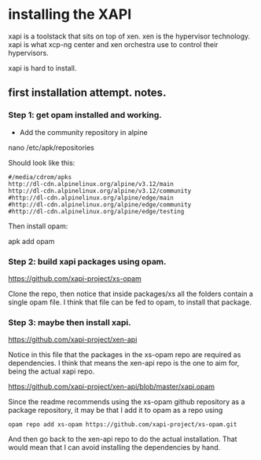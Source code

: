 # installing the XAPI

xapi is a toolstack that sits on top of xen. xen is the hypervisor technology.
xapi is what xcp-ng center and xen orchestra use to control their hypervisors. 

xapi is hard to install.

## first installation attempt. notes.

### Step 1: get opam installed and working. 

- Add the community repository in alpine

nano /etc/apk/repositories

Should look like this: 

    #/media/cdrom/apks
    http://dl-cdn.alpinelinux.org/alpine/v3.12/main
    http://dl-cdn.alpinelinux.org/alpine/v3.12/community
    #http://dl-cdn.alpinelinux.org/alpine/edge/main
    #http://dl-cdn.alpinelinux.org/alpine/edge/community
    #http://dl-cdn.alpinelinux.org/alpine/edge/testing

Then install opam:

apk add opam

### Step 2: build xapi packages using opam.

https://github.com/xapi-project/xs-opam

Clone the repo, then notice that inside packages/xs all the folders contain a 
single opam file. I think that file can be fed to opam, to install that package. 

### Step 3: maybe then install xapi.

https://github.com/xapi-project/xen-api

Notice in this file that the packages in the xs-opam repo are required as 
dependencies. I think that means the xen-api repo is the one to aim for, being 
the actual xapi repo. 

https://github.com/xapi-project/xen-api/blob/master/xapi.opam

Since the readme recommends using the xs-opam github repository as a package 
repository, it may be that I add it to opam as a repo using

    opam repo add xs-opam https://github.com/xapi-project/xs-opam.git

And then go back to the xen-api repo to do the actual installation. That would 
mean that I can avoid installing the dependencies by hand.
